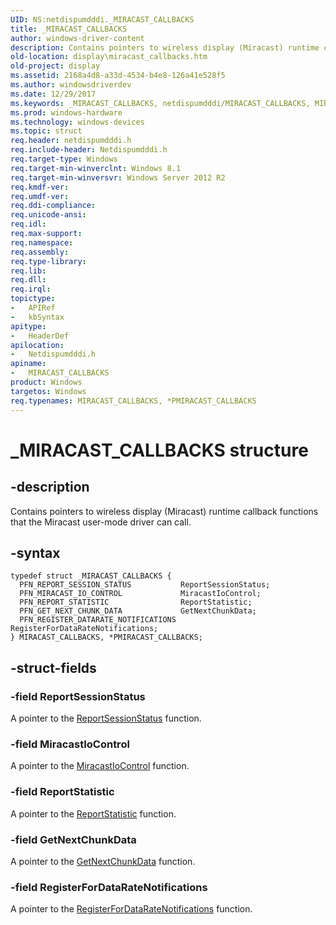 ```yaml
---
UID: NS:netdispumdddi._MIRACAST_CALLBACKS
title: _MIRACAST_CALLBACKS
author: windows-driver-content
description: Contains pointers to wireless display (Miracast) runtime callback functions that the Miracast user-mode driver can call.
old-location: display\miracast_callbacks.htm
old-project: display
ms.assetid: 2168a4d8-a33d-4534-b4e8-126a41e528f5
ms.author: windowsdriverdev
ms.date: 12/29/2017
ms.keywords: _MIRACAST_CALLBACKS, netdispumdddi/MIRACAST_CALLBACKS, MIRACAST_CALLBACKS structure [Display Devices], display.miracast_callbacks, PMIRACAST_CALLBACKS, MIRACAST_CALLBACKS, PMIRACAST_CALLBACKS structure pointer [Display Devices], *PMIRACAST_CALLBACKS, netdispumdddi/PMIRACAST_CALLBACKS
ms.prod: windows-hardware
ms.technology: windows-devices
ms.topic: struct
req.header: netdispumdddi.h
req.include-header: Netdispumdddi.h
req.target-type: Windows
req.target-min-winverclnt: Windows 8.1
req.target-min-winversvr: Windows Server 2012 R2
req.kmdf-ver: 
req.umdf-ver: 
req.ddi-compliance: 
req.unicode-ansi: 
req.idl: 
req.max-support: 
req.namespace: 
req.assembly: 
req.type-library: 
req.lib: 
req.dll: 
req.irql: 
topictype: 
-	APIRef
-	kbSyntax
apitype: 
-	HeaderDef
apilocation: 
-	Netdispumdddi.h
apiname: 
-	MIRACAST_CALLBACKS
product: Windows
targetos: Windows
req.typenames: MIRACAST_CALLBACKS, *PMIRACAST_CALLBACKS
---
```


# _MIRACAST_CALLBACKS structure


## -description


Contains pointers to wireless display (Miracast) runtime callback functions that the Miracast user-mode driver can call.


## -syntax


````
typedef struct _MIRACAST_CALLBACKS {
  PFN_REPORT_SESSION_STATUS           ReportSessionStatus;
  PFN_MIRACAST_IO_CONTROL             MiracastIoControl;
  PFN_REPORT_STATISTIC                ReportStatistic;
  PFN_GET_NEXT_CHUNK_DATA             GetNextChunkData;
  PFN_REGISTER_DATARATE_NOTIFICATIONS RegisterForDataRateNotifications;
} MIRACAST_CALLBACKS, *PMIRACAST_CALLBACKS;
````


## -struct-fields




### -field ReportSessionStatus

A pointer to the <a href="..\netdispumdddi\nc-netdispumdddi-pfn_report_session_status.md">ReportSessionStatus</a>   function.


### -field MiracastIoControl

A pointer to the <a href="..\netdispumdddi\nc-netdispumdddi-pfn_miracast_io_control.md">MiracastIoControl</a>   function.


### -field ReportStatistic

A pointer to the    <a href="..\netdispumdddi\nc-netdispumdddi-pfn_report_statistic.md">ReportStatistic</a> function.


### -field GetNextChunkData

A pointer to the <a href="..\netdispumdddi\nc-netdispumdddi-pfn_get_next_chunk_data.md">GetNextChunkData</a>    function.


### -field RegisterForDataRateNotifications

A pointer to the <a href="..\netdispumdddi\nc-netdispumdddi-pfn_register_datarate_notifications.md">RegisterForDataRateNotifications</a>    function.

